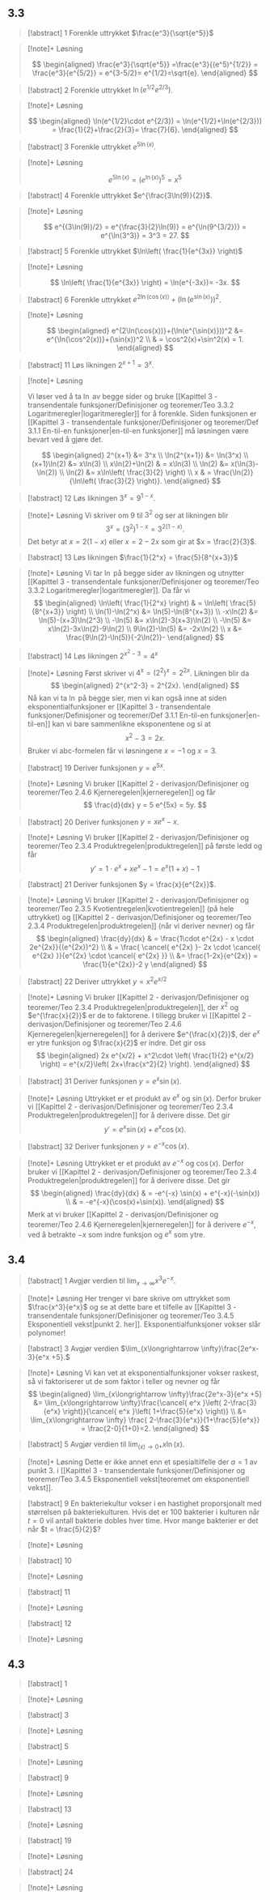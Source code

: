 ## 3.3

> [!abstract] 1
> Forenkle uttrykket $\frac{e^3}{\sqrt{e^5}}$

> [!note]+ Løsning
>
> 
> $$
> \begin{aligned} 
>   \frac{e^3}{\sqrt{e^5}} =\frac{e^3}{(e^5)^{1/2}} = \frac{e^3}{e^{5/2}} = e^{3-5/2}= e^{1/2}=\sqrt{e}.
> \end{aligned} 
> $$
> 

> [!abstract] 2
> Forenkle uttrykket $\ln(e^{1/2}e^{2/3})$.

> [!note]+ Løsning
>
> 
> $$
> \begin{aligned} 
>   \ln(e^{1/2}\cdot e^{2/3}) = \ln(e^{1/2}+\ln(e^{2/3}))  = \frac{1}{2}+\frac{2}{3}= \frac{7}{6}. 
> \end{aligned} 
> $$
> 

> [!abstract] 3
> Forenkle uttrykket $e^{5\ln(x)}$.

> [!note]+ Løsning
>
> 
> $$e^{5\ln(x)} = (e^{\ln(x)})^5 =x^5$$
> 

> [!abstract] 4
> Forenkle uttrykket $e^{\frac{3\ln(9)}{2}}$.

> [!note]+ Løsning
>
> 
> $$
> e^{(3\ln(9))/2} = e^{\frac{3}{2}\ln(9)} = e^{\ln(9^{3/2})} = e^{\ln(3^3)} = 3^3 = 27.
> $$
> 

> [!abstract] 5
> Forenkle uttrykket $\ln\left( \frac{1}{e^{3x}} \right)$

> [!note]+ Løsning
>
> 
> $$
> \ln\left( \frac{1}{e^{3x}} \right) = \ln(e^{-3x})= -3x.
> $$
> 

> [!abstract] 6
> Forenkle uttrykket $e^{2\ln(\cos(x))}+(\ln(e^{\sin(x)}))^2$.

> [!note]+ Løsning
>
> 
> $$
> \begin{aligned} 
>   e^{2\ln(\cos(x))}+(\ln(e^{\sin(x)}))^2  &= e^{\ln(\cos^2(x))}+(\sin(x))^2 \\ & = \cos^2(x)+\sin^2(x) = 1.
> \end{aligned} 
> $$
> 

> [!abstract] 11
> Løs likningen $2^{x+1} = 3^x$.

> [!note]+ Løsning
>
> 
> Vi løser ved å ta $\ln$ av begge sider og bruke [[Kapittel 3 - transendentale funksjoner/Definisjoner og teoremer/Teo 3.3.2 Logaritmeregler|logaritmeregler]] for å forenkle. Siden funksjonen er [[Kapittel 3 - transendentale funksjoner/Definisjoner og teoremer/Def 3.1.1 En-til-en funksjoner|en-til-en funksjoner]] må løsningen være bevart ved å gjøre det.
> 
> $$
> \begin{aligned} 
>   2^{x+1}  &= 3^x  \\ \ln(2^{x+1}) &= \ln(3^x) \\ (x+1)\ln(2) &= x\ln(3) \\ x\ln(2)+\ln(2) & = x\ln(3) \\ \ln(2)  &= x(\ln(3)-\ln(2)) \\ \ln(2)  &= x\ln\left( \frac{3}{2} \right) \\ x & = \frac{\ln(2)}{\ln\left( \frac{3}{2} \right)}.
> \end{aligned}  
> $$
> 

> [!abstract] 12
> Løs likningen $3^x = 9^{1-x}$. 

> [!note]+ Løsning
> Vi skriver om $9$ til $3^2$ og ser at likningen blir
> $$
> 3^x = (3^2)^{1-x} = 3^{2(1-x)}.
> $$
> Det betyr at $x = 2(1-x)$ eller $x = 2-2x$ som gir at $x = \frac{2}{3}$.




> [!abstract] 13
> Løs likningen $\frac{1}{2^x} = \frac{5}{8^{x+3}}$

> [!note]+ Løsning
> Vi tar $\ln$ på begge sider av likningen og utnytter [[Kapittel 3 - transendentale funksjoner/Definisjoner og teoremer/Teo 3.3.2 Logaritmeregler|logaritmeregler]]. Da får vi
> $$
> \begin{aligned} 
> \ln\left( \frac{1}{2^x} \right) & = \ln\left( \frac{5}{8^{x+3}} \right) \\
> \ln(1)-\ln(2^x) &= \ln(5)-\ln(8^{x+3}) \\ -x\ln(2) &= \ln(5)-(x+3)\ln(2^3) \\ -\ln(5) &= x\ln(2)-3(x+3)\ln(2) \\ -\ln(5) &= x\ln(2)-3x\ln(2)-9\ln(2) \\ 9\ln(2)-\ln(5) &= -2x\ln(2) \\ x &= \frac{9\ln(2)-\ln(5)}{-2\ln(2)}- 
> \end{aligned} 
> $$
> 

> [!abstract] 14
> Løs likningen $2^{x^2-3} = 4^x$

> [!note]+ Løsning
> Først skriver vi $4^x = (2^2)^x=2^{2x}$. Likningen blir da
> $$
> \begin{aligned} 
> 2^{x^2-3} = 2^{2x}.
> \end{aligned}
>  $$
> Nå kan vi ta $\ln$ på begge sier, men vi kan også inne at siden eksponentialfunksjoner er [[Kapittel 3 - transendentale funksjoner/Definisjoner og teoremer/Def 3.1.1 En-til-en funksjoner|en-til-en]] kan vi bare sammenlikne eksponentene og si at
> $$
> x^2-3 = 2x.
> $$
> Bruker vi abc-formelen får vi løsningene $x = -1$ og $x = 3$.

> [!abstract] 19
> Deriver funksjonen $y=e^{5x}$.

> [!note]+ Løsning
> Vi bruker [[Kapittel 2 - derivasjon/Definisjoner og teoremer/Teo 2.4.6 Kjerneregelen|kjerneregelen]] og får
> $$
> \frac{d}{dx} y = 5 e^{5x} = 5y. 
> $$
> 

> [!abstract] 20
> Deriver funksjonen $y = xe^x -x$.

> [!note]+ Løsning
> Vi bruker [[Kapittel 2 - derivasjon/Definisjoner og teoremer/Teo 2.3.4 Produktregelen|produktregelen]] på første ledd og får
> $$
> y' = 1\cdot e^x + x e^x - 1 = e^x(1+x)-1
> $$ 
> 

> [!abstract] 21
> Deriver funksjonen $y = \frac{x}{e^{2x}}$.

> [!note]+ Løsning
> Vi bruker [[Kapittel 2 - derivasjon/Definisjoner og teoremer/Teo 2.3.5 Kvotientregelen|kvotientregelen]] (på hele uttrykket) og [[Kapittel 2 - derivasjon/Definisjoner og teoremer/Teo 2.3.4 Produktregelen|produktregelen]] (når vi deriver nevner) og får 
> $$
> \begin{aligned} 
> \frac{dy}{dx} & = \frac{1\cdot e^{2x} - x \cdot 2e^{2x}}{(e^{2x})^2} \\ & =  \frac{ \cancel{ e^{2x} }- 2x \cdot \cancel{ e^{2x} }}{e^{2x} \cdot \cancel{ e^{2x} }} \\ &= \frac{1-2x}{e^{2x}} = \frac{1}{e^{2x}}-2 y
> \end{aligned} 
> $$
> 

> [!abstract] 22
> Deriver uttrykket $y = x^2 e^{x/2}$

> [!note]+ Løsning
>Vi bruker [[Kapittel 2 - derivasjon/Definisjoner og teoremer/Teo 2.3.4 Produktregelen|produktregelen]], der $x^2$ og $e^{\frac{x}{2}}$ er de to faktorene. I tillegg bruker vi [[Kapittel 2 - derivasjon/Definisjoner og teoremer/Teo 2.4.6 Kjerneregelen|kjerneregelen]] for å derivere $e^{\frac{x}{2}}$, der $e^x$ er ytre funksjon og $\frac{x}{2}$ er indre. Det gir oss
> $$
> \begin{aligned}
> 2x e^{x/2} + x^2\cdot \left( \frac{1}{2} e^{x/2} \right) = e^{x/2}\left( 2x+\frac{x^2}{2} \right).
> \end{aligned} 
> $$
> 

> [!abstract] 31
> Deriver funksjonen $y =e^x \sin(x)$.

> [!note]+ Løsning
> Uttrykket er et produkt av $e^x$ og $\sin(x)$. Derfor bruker vi [[Kapittel 2 - derivasjon/Definisjoner og teoremer/Teo 2.3.4 Produktregelen|produktregelen]] for å derivere disse. Det gir
> $$
> y' = e^x \sin(x) + e^x\cos(x).
> $$
> 

> [!abstract] 32
> Deriver funksjonen $y = e^{-x}\cos(x)$.

> [!note]+ Løsning
>Uttrykket er et produkt av $e^{-x}$ og $\cos(x)$. Derfor bruker vi [[Kapittel 2 - derivasjon/Definisjoner og teoremer/Teo 2.3.4 Produktregelen|produktregelen]] for å derivere disse. Det gir
> $$
> \begin{aligned} 
> \frac{dy}{dx} & = -e^{-x} \sin(x) + e^{-x}(-\sin(x)) \\ & = -e^{-x}(\cos(x)+\sin(x)).
> \end{aligned} 
> $$
> Merk at vi bruker [[Kapittel 2 - derivasjon/Definisjoner og teoremer/Teo 2.4.6 Kjerneregelen|kjerneregelen]] for å derivere $e^{-x}$, ved å betrakte $-x$ som indre funksjon og $e^x$ som ytre.
> 
## 3.4


> [!abstract] 1
> Avgjør verdien til $\lim_{x\longrightarrow \infty} x^3e^{-x}$.

> [!note]+ Løsning
> Her trenger vi bare skrive om uttrykket som $\frac{x^3}{e^x}$ og se at dette bare et tilfelle av [[Kapittel 3 - transendentale funksjoner/Definisjoner og teoremer/Teo 3.4.5 Eksponentiell vekst|punkt 2. her]]. Eksponentialfunksjoner vokser slår polynomer!
> 

> [!abstract] 3
> Avgjør verdien $\lim_{x\longrightarrow \infty}\frac{2e^x-3}{e^x +5}.$

> [!note]+ Løsning
> Vi kan vet at eksponentialfunksjoner vokser raskest, så vi faktoriserer ut de som faktor i teller og nevner og får
> $$
> \begin{aligned} 
> \lim_{x\longrightarrow \infty}\frac{2e^x-3}{e^x +5} &=  \lim_{x\longrightarrow  \infty}\frac{\cancel{ e^x }\left( 2-\frac{3}{e^x} \right)}{\cancel{ e^x }\left( 1+\frac{5}{e^x} \right)} \\ &= \lim_{x\longrightarrow  \infty} \frac{ 2-\frac{3}{e^x}}{1+\frac{5}{e^x}} = \frac{2-0}{1+0}=2.
> \end{aligned} 
> $$
> 

> [!abstract] 5
> Avgjør verdien til $\lim_{(x)\longrightarrow 0+} x\ln(x)$.
> 

> [!note]+ Løsning
>Dette er ikke annet enn et spesialtilfelle der $a=1$ av punkt 3. i [[Kapittel 3 - transendentale funksjoner/Definisjoner og teoremer/Teo 3.4.5 Eksponentiell vekst|teoremet om eksponentiell vekst]].
> 

> [!abstract] 9
> En bakteriekultur vokser i en hastighet proporsjonalt med størrelsen på bakteriekulturen. Hvis det er $100$ bakterier i kulturen når $t=0$ vil antall bakterie dobles hver time. Hvor mange bakterier er det når $t = \frac{5}{2}$?



> [!note]+ Løsning
> 
> 

> [!abstract] 10

> [!note]+ Løsning
>
> 

> [!abstract] 11

> [!note]+ Løsning
>
> 

> [!abstract] 12

> [!note]+ Løsning
>
> 
> 
## 4.3
> 

> [!abstract] 1

> [!note]+ Løsning
>
> 

> [!abstract] 3

> [!note]+ Løsning
>
> 

> [!abstract] 5

> [!note]+ Løsning
>
> 

> [!abstract] 9

> [!note]+ Løsning
>
> 

> [!abstract] 13

> [!note]+ Løsning
>
> 

> [!abstract] 19

> [!note]+ Løsning
>
> 

> [!abstract] 24

> [!note]+ Løsning
>
> 
> 